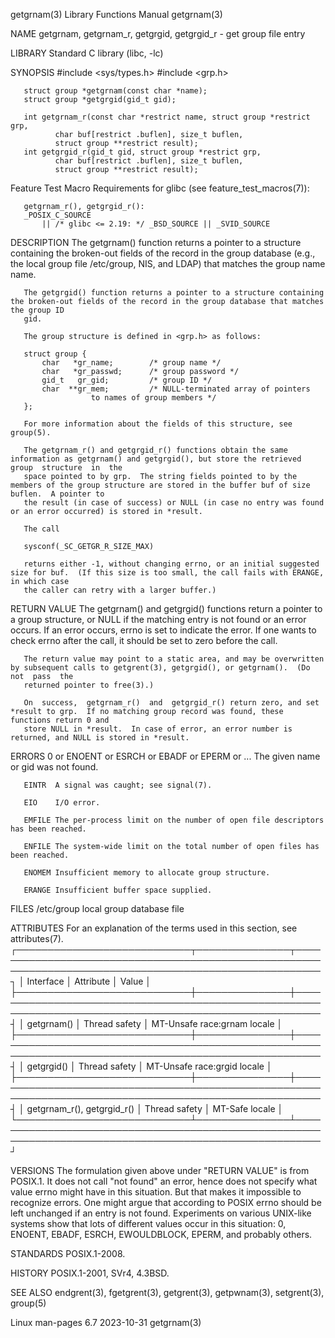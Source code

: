 getgrnam(3)							   Library Functions Manual							   getgrnam(3)

NAME
       getgrnam, getgrnam_r, getgrgid, getgrgid_r - get group file entry

LIBRARY
       Standard C library (libc, -lc)

SYNOPSIS
       #include <sys/types.h>
       #include <grp.h>

       struct group *getgrnam(const char *name);
       struct group *getgrgid(gid_t gid);

       int getgrnam_r(const char *restrict name, struct group *restrict grp,
		      char buf[restrict .buflen], size_t buflen,
		      struct group **restrict result);
       int getgrgid_r(gid_t gid, struct group *restrict grp,
		      char buf[restrict .buflen], size_t buflen,
		      struct group **restrict result);

   Feature Test Macro Requirements for glibc (see feature_test_macros(7)):

       getgrnam_r(), getgrgid_r():
	   _POSIX_C_SOURCE
	       || /* glibc <= 2.19: */ _BSD_SOURCE || _SVID_SOURCE

DESCRIPTION
       The  getgrnam()	function  returns a pointer to a structure containing the broken-out fields of the record in the group database (e.g., the local group
       file /etc/group, NIS, and LDAP) that matches the group name name.

       The getgrgid() function returns a pointer to a structure containing the broken-out fields of the record in the group database that matches the group ID
       gid.

       The group structure is defined in <grp.h> as follows:

	   struct group {
	       char   *gr_name;	       /* group name */
	       char   *gr_passwd;      /* group password */
	       gid_t   gr_gid;	       /* group ID */
	       char  **gr_mem;	       /* NULL-terminated array of pointers
					  to names of group members */
	   };

       For more information about the fields of this structure, see group(5).

       The getgrnam_r() and getgrgid_r() functions obtain the same information as getgrnam() and getgrgid(), but store the retrieved group  structure  in  the
       space pointed to by grp.	 The string fields pointed to by the members of the group structure are stored in the buffer buf of size buflen.  A pointer to
       the result (in case of success) or NULL (in case no entry was found or an error occurred) is stored in *result.

       The call

	   sysconf(_SC_GETGR_R_SIZE_MAX)

       returns either -1, without changing errno, or an initial suggested size for buf.	 (If this size is too small, the call fails with ERANGE, in which case
       the caller can retry with a larger buffer.)

RETURN VALUE
       The  getgrnam()	and  getgrgid() functions return a pointer to a group structure, or NULL if the matching entry is not found or an error occurs.	 If an
       error occurs, errno is set to indicate the error.  If one wants to check errno after the call, it should be set to zero before the call.

       The return value may point to a static area, and may be overwritten by subsequent calls to getgrent(3), getgrgid(), or getgrnam().  (Do	not  pass  the
       returned pointer to free(3).)

       On  success,  getgrnam_r()  and	getgrgid_r() return zero, and set *result to grp.  If no matching group record was found, these functions return 0 and
       store NULL in *result.  In case of error, an error number is returned, and NULL is stored in *result.

ERRORS
       0 or ENOENT or ESRCH or EBADF or EPERM or ...
	      The given name or gid was not found.

       EINTR  A signal was caught; see signal(7).

       EIO    I/O error.

       EMFILE The per-process limit on the number of open file descriptors has been reached.

       ENFILE The system-wide limit on the total number of open files has been reached.

       ENOMEM Insufficient memory to allocate group structure.

       ERANGE Insufficient buffer space supplied.

FILES
       /etc/group
	      local group database file

ATTRIBUTES
       For an explanation of the terms used in this section, see attributes(7).
       ┌────────────────────────────┬───────────────┬────────────────────────────────────────────────────────────────────────────────────────────────────────┐
       │ Interface		    │ Attribute	    │ Value												     │
       ├────────────────────────────┼───────────────┼────────────────────────────────────────────────────────────────────────────────────────────────────────┤
       │ getgrnam()		    │ Thread safety │ MT-Unsafe race:grnam locale									     │
       ├────────────────────────────┼───────────────┼────────────────────────────────────────────────────────────────────────────────────────────────────────┤
       │ getgrgid()		    │ Thread safety │ MT-Unsafe race:grgid locale									     │
       ├────────────────────────────┼───────────────┼────────────────────────────────────────────────────────────────────────────────────────────────────────┤
       │ getgrnam_r(), getgrgid_r() │ Thread safety │ MT-Safe locale											     │
       └────────────────────────────┴───────────────┴────────────────────────────────────────────────────────────────────────────────────────────────────────┘

VERSIONS
       The formulation given above under "RETURN VALUE" is from POSIX.1.  It does not call "not found" an error, hence does not specify what value errno might
       have in this situation.	But that makes it impossible to recognize errors.  One might argue that according to POSIX errno should be left	 unchanged  if
       an  entry  is not found.	 Experiments on various UNIX-like systems show that lots of different values occur in this situation: 0, ENOENT, EBADF, ESRCH,
       EWOULDBLOCK, EPERM, and probably others.

STANDARDS
       POSIX.1-2008.

HISTORY
       POSIX.1-2001, SVr4, 4.3BSD.

SEE ALSO
       endgrent(3), fgetgrent(3), getgrent(3), getpwnam(3), setgrent(3), group(5)

Linux man-pages 6.7							  2023-10-31								   getgrnam(3)
